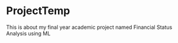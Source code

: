 # ProjectTemp
This is about my final year academic project named Financial Status Analysis using ML
